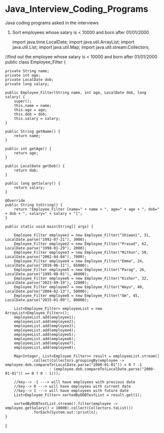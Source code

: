 # Java_Interview_Coding_Programs
Java coding programs asked in the interviews
1. Sort employees whose salary is < 10000 and born after 01/01/2000

   import java.time.LocalDate;
import java.util.ArrayList;
import java.util.List;
import java.util.Map;
import java.util.stream.Collectors;

//find out the employee whose salary is < 10000 and born after 01/01/2000
public class Employee_Filter {

	private String name;
	private int age;
	private LocalDate dob;
	private long salary;

	public Employee_Filter(String name, int age, LocalDate dob, long salary) {
		super();
		this.name = name;
		this.age = age;
		this.dob = dob;
		this.salary = salary;
	}

	public String getName() {
		return name;
	}

	public int getAge() {
		return age;
	}

	public LocalDate getDob() {
		return dob;
	}

	public long getSalary() {
		return salary;
	}

	@Override
	public String toString() {
		return "Employee_Filter [name=" + name + ", age=" + age + ", dob=" + dob + ", salary=" + salary + "]";
	}

	public static void main(String[] args) {

		Employee_Filter employee1 = new Employee_Filter("Shiwani", 31, LocalDate.parse("1992-07-21"), 3000);
		Employee_Filter employee2 = new Employee_Filter("Prasad", 62, LocalDate.parse("1998-01-29"), 2000);
		Employee_Filter employee3 = new Employee_Filter("Mithun", 50, LocalDate.parse("2002-04-04"), 7000);
		Employee_Filter employee4 = new Employee_Filter("Emma", 24, LocalDate.parse("2010-06-11"), 65000);
		Employee_Filter employee5 = new Employee_Filter("Parag", 26, LocalDate.parse("1995-08-01"), 46000);
		Employee_Filter employee6 = new Employee_Filter("Kishor", 32, LocalDate.parse("2023-09-19"), 12000);
		Employee_Filter employee7 = new Employee_Filter("Wayu", 40, LocalDate.parse("2004-02-13"), 50000);
		Employee_Filter employee8 = new Employee_Filter("Om", 45, LocalDate.parse("2015-01-09"), 80000);

		List<Employee_Filter> employeeList = new ArrayList<Employee_Filter>();
		employeeList.add(employee1);
		employeeList.add(employee2);
		employeeList.add(employee3);
		employeeList.add(employee4);
		employeeList.add(employee5);
		employeeList.add(employee6);
		employeeList.add(employee7);
		employeeList.add(employee8);

		Map<Integer, List<Employee_Filter>> result = employeeList.stream()
				.collect(Collectors.groupingBy(employee -> employee.dob.compareTo(LocalDate.parse("2000-01-01")) < 0 ? -1
						: (employee.dob.compareTo(LocalDate.parse("2000-01-01")) == 0 ? 0 : 1)));
		
		//key--> -1 ---> will have employees with previous date
		//key--> 0 ---> will have employees with current date
		//key--> 1 ---> will have employees with future date
		List<Employee_Filter> sortedByDOBTestList = result.get(1);
		
		sortedByDOBTestList.stream().filter(employee -> employee.getSalary() < 10000).collect(Collectors.toList())
				.forEach(System.out::println);
	}
}
